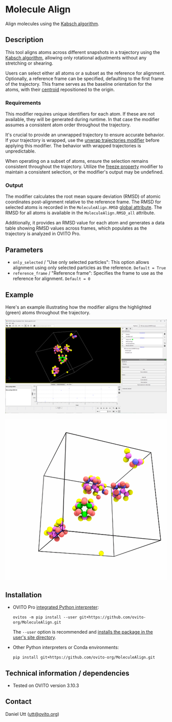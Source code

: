 # Molecule Align
Align molecules using the [Kabsch algorithm](https://en.wikipedia.org/wiki/Kabsch_algorithm).

## Description

This tool aligns atoms across different snapshots in a trajectory using the [Kabsch algorithm](https://en.wikipedia.org/wiki/Kabsch_algorithm), allowing only rotational adjustments without any stretching or shearing.

Users can select either all atoms or a subset as the reference for alignment. Optionally, a reference frame can be specified, defaulting to the first frame of the trajectory. This frame serves as the baseline orientation for the atoms, with their [centroid](https://en.wikipedia.org/wiki/Centroid) repositioned to the origin.

### Requirements

This modifier requires unique identifiers for each atom. If these are not available, they will be generated during runtime. In that case the modifier assumes a consistent atom order throughout the trajectory.

It's crucial to provide an unwrapped trajectory to ensure accurate behavior. If your trajectory is wrapped, use the [unwrap trajectories modifier](https://www.ovito.org/docs/current/reference/pipelines/modifiers/unwrap_trajectories.html) before applying this modifier. The behavior with wrapped trajectories is unpredictable.

When operating on a subset of atoms, ensure the selection remains consistent throughout the trajectory. Utilize the [freeze property](https://www.ovito.org/docs/current/reference/pipelines/modifiers/freeze_property.html#particles-modifiers-freeze-property) modifier to maintain a consistent selection, or the modifier's output may be undefined.

### Output

The modifier calculates the root mean square deviation (RMSD) of atomic coordinates post-alignment relative to the reference frame. The RMSD for selected atoms is recorded in the `MoleculeAlign.RMSD` [global attribute](https://www.ovito.org/docs/current/reference/data_inspector/attributes.html). The RMSD for all atoms is available in the `MoleculeAlign.RMSD_all` attribute.

Additionally, it provides an RMSD value for each atom and generates a data table showing RMSD values across frames, which populates as the trajectory is analyzed in OVITO Pro.

## Parameters 

- `only_selected` / "Use only selected particles": This option allows alignment using only selected particles as the reference. `Default = True`
- `reference_frame` / "Reference frame": Specifies the frame to use as the reference for alignment. `Default = 0`

## Example

Here's an example illustrating how the modifier aligns the highlighted (green) atoms throughout the trajectory.

![Example image showing the molecule alignment](examples/Example_01.png)

![Example video showing the molecule alignment](examples/Example_01.gif)

## Installation
- OVITO Pro [integrated Python interpreter](https://docs.ovito.org/python/introduction/installation.html#ovito-pro-integrated-interpreter):
  ```
  ovitos -m pip install --user git+https://github.com/ovito-org/MoleculeAlign.git
  ``` 
  The `--user` option is recommended and [installs the package in the user's site directory](https://pip.pypa.io/en/stable/user_guide/#user-installs).

- Other Python interpreters or Conda environments:
  ```
  pip install git+https://github.com/ovito-org/MoleculeAlign.git
  ```

## Technical information / dependencies
- Tested on OVITO version 3.10.3

## Contact
Daniel Utt (utt@ovito.org)
